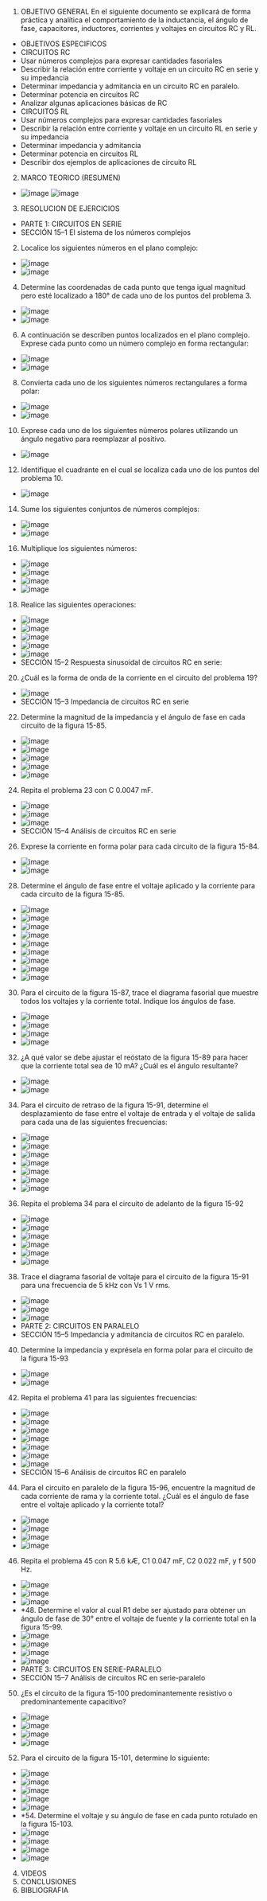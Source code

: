 1. OBJETIVO GENERAL
En el siguiente documento se explicará de forma práctica y analítica el comportamiento de la inductancia, el ángulo de fase, capacitores, inductores, corrientes y voltajes en circuitos RC y RL.
- OBJETIVOS ESPECIFICOS
- CIRCUITOS RC
- Usar números complejos para expresar cantidades fasoriales
- Describir la relación entre corriente y voltaje en un circuito RC en serie y su impedancia
- Determinar impedancia y admitancia en un circuito RC en paralelo.
- Determinar potencia en circuitos RC
-	Analizar algunas aplicaciones básicas de RC
- CIRCUITOS RL
-	Usar números complejos para expresar cantidades fasoriales
-	Describir la relación entre corriente y voltaje en un circuito RL en serie y su impedancia
-	Determinar impedancia y admitancia
-	Determinar potencia en circuitos RL
-	Describir dos ejemplos de aplicaciones de circuito RL
2. MARCO TEORICO (RESUMEN)
- ![image](https://user-images.githubusercontent.com/105893980/187105182-a7318f58-5cdd-4e2d-882b-020a44f28ea0.png)
![image](https://user-images.githubusercontent.com/105893980/187105207-e297443c-46b5-4c7f-a3ea-53abe2da7080.png)
3. RESOLUCION DE EJERCICIOS
- PARTE 1: CIRCUITOS EN SERIE
- SECCIÓN 15–1 El sistema de los números complejos
2. Localice los siguientes números en el plano complejo:
- ![image](https://user-images.githubusercontent.com/105893980/187105294-905f4a94-8248-47cb-b914-6912403f137b.png)
- ![image](https://user-images.githubusercontent.com/105893980/187105305-b0fc583f-323f-4040-b7b7-168fe6dbfeac.png)
4. Determine las coordenadas de cada punto que tenga igual magnitud pero esté localizado a 180° de cada uno de los puntos del problema 3.
- ![image](https://user-images.githubusercontent.com/105893980/187105369-ea1401ba-8e43-49a1-a7b5-0263c33336c5.png)
- ![image](https://user-images.githubusercontent.com/105893980/187105381-1ca87944-6785-4aca-841b-020e59b96b8f.png)
6. A continuación se describen puntos localizados en el plano complejo. Exprese cada punto como un número complejo en forma rectangular:
- ![image](https://user-images.githubusercontent.com/105893980/187105404-63830b5c-4ba5-4309-81c2-0a8f23bf83b2.png)
- ![image](https://user-images.githubusercontent.com/105893980/187105416-3abbe364-a263-4ad3-8b7c-da7fda62c227.png)
8. Convierta cada uno de los siguientes números rectangulares a forma polar:
- ![image](https://user-images.githubusercontent.com/105893980/187105453-f6af08c6-c822-4161-aa02-b5e0445b8962.png)
- ![image](https://user-images.githubusercontent.com/105893980/187105467-ccd85def-8202-463e-b9b5-977375d000b2.png)
10. Exprese cada uno de los siguientes números polares utilizando un ángulo negativo para reemplazar al positivo.
- ![image](https://user-images.githubusercontent.com/105893980/187105494-3c612ed0-37a0-4a3a-9803-2fc1d94fac92.png)
12. Identifique el cuadrante en el cual se localiza cada uno de los puntos del problema 10.
- ![image](https://user-images.githubusercontent.com/105893980/187105530-b242c75d-d9f7-437b-9308-eaef9852532a.png)
14. Sume los siguientes conjuntos de números complejos:
- ![image](https://user-images.githubusercontent.com/105893980/187105560-48ed5288-4258-48f4-8a93-cef9942381ee.png)
- ![image](https://user-images.githubusercontent.com/105893980/187105566-aa5e5a71-e107-4626-b36a-13ccdee67785.png)
16. Multiplique los siguientes números:
- ![image](https://user-images.githubusercontent.com/105893980/187105611-6cb9abb0-6533-4033-a886-75894a062874.png)
- ![image](https://user-images.githubusercontent.com/105893980/187105634-9a1b11ad-60e5-4c35-8592-a739a3e14be1.png)
- ![image](https://user-images.githubusercontent.com/105893980/187105655-bfd504db-9d96-4d78-ad05-9040ef58882c.png)
- ![image](https://user-images.githubusercontent.com/105893980/187105675-1828be16-8261-4b33-96f7-52b05d0947db.png)
18. Realice las siguientes operaciones:
- ![image](https://user-images.githubusercontent.com/105893980/187105710-35ca8226-180c-4864-91a0-1494cba9e09a.png)
- ![image](https://user-images.githubusercontent.com/105893980/187105738-bb73f002-76ce-4897-af59-e75da002e378.png)
- ![image](https://user-images.githubusercontent.com/105893980/187105754-ddd59602-bbdb-46fc-887d-11ae1c6109e4.png)
- ![image](https://user-images.githubusercontent.com/105893980/187105771-3bd18a43-81f9-480c-b805-c3f2768b5578.png)
- ![image](https://user-images.githubusercontent.com/105893980/187105782-8fe2bb37-dff0-47e9-b050-8c273cdf1d98.png)
- SECCIÓN 15–2 Respuesta sinusoidal de circuitos RC en serie:
20. ¿Cuál es la forma de onda de la corriente en el circuito del problema 19?
- ![image](https://user-images.githubusercontent.com/105893980/187105819-8471628b-2792-4d67-afb7-2767fa391b28.png)
- SECCIÓN 15–3 Impedancia de circuitos RC en serie
22. Determine la magnitud de la impedancia y el ángulo de fase en cada circuito de la figura 15-85.
- ![image](https://user-images.githubusercontent.com/105893980/187105846-c7f87066-4069-4303-b091-b07e3eb2b5f2.png)
- ![image](https://user-images.githubusercontent.com/105893980/187105869-fdac7d95-2ea7-4ca2-b09e-9015130baeb3.png)
- ![image](https://user-images.githubusercontent.com/105893980/187105879-a7f99f1f-195c-4601-a302-5b34271d2d98.png)
- ![image](https://user-images.githubusercontent.com/105893980/187105905-13e38588-fd44-4b02-93cd-47199cf6b00d.png)
- ![image](https://user-images.githubusercontent.com/105893980/187105927-b894b9a5-4a43-4383-9f4d-7d36eb939659.png)
24. Repita el problema 23 con C  0.0047 mF.
- ![image](https://user-images.githubusercontent.com/105893980/187105969-1ef97faa-8bca-4fb4-9b75-aed2dd9e675f.png)
- ![image](https://user-images.githubusercontent.com/105893980/187105980-67e32790-31c6-4536-8c94-94c30ba8a4d4.png)
- ![image](https://user-images.githubusercontent.com/105893980/187105995-f37d04cb-9440-43d1-a3f7-3c4b2a472b29.png)
- SECCIÓN 15–4 Análisis de circuitos RC en serie
26. Exprese la corriente en forma polar para cada circuito de la figura 15-84.
- ![image](https://user-images.githubusercontent.com/105893980/187106033-b75e3fda-fe17-4338-b1a7-ae7284999bf4.png)
- ![image](https://user-images.githubusercontent.com/105893980/187106051-e3b5f5ff-d8bc-4dd4-8533-04f8f974dd33.png)
28. Determine el ángulo de fase entre el voltaje aplicado y la corriente para cada circuito de la figura 15-85.
- ![image](https://user-images.githubusercontent.com/105893980/187106075-ed620fca-6119-4da4-a086-7861a98c7016.png)
- ![image](https://user-images.githubusercontent.com/105893980/187106089-7541ec45-3b19-434d-b8e3-6f0a7db75031.png)
- ![image](https://user-images.githubusercontent.com/105893980/187106122-cf26fea0-10a2-4b19-8fa1-8f40f8a3b663.png)
- ![image](https://user-images.githubusercontent.com/105893980/187106145-a03fd066-4050-4480-b555-b60d5be51257.png)
- ![image](https://user-images.githubusercontent.com/105893980/187106170-ac5d6295-479d-4e0d-89c3-0cf710897abf.png)
- ![image](https://user-images.githubusercontent.com/105893980/187106190-432d6ddc-2c66-4cbb-be24-fc42d7d09880.png)
- ![image](https://user-images.githubusercontent.com/105893980/187106213-67e6117a-f75f-44de-98e6-df72d05e6d73.png)
- ![image](https://user-images.githubusercontent.com/105893980/187106236-3a6586c0-c726-4a24-99b2-e5af6e6dcd37.png)
- ![image](https://user-images.githubusercontent.com/105893980/187106256-c09075eb-1488-48fe-8095-d5c828615c57.png)
30. Para el circuito de la figura 15-87, trace el diagrama fasorial que muestre todos los voltajes y la corriente total. Indique los ángulos de fase.
- ![image](https://user-images.githubusercontent.com/105893980/187106283-c00169e2-55a1-4db1-8d0e-bc7ec76594e8.png)
- ![image](https://user-images.githubusercontent.com/105893980/187106296-26ae0ac4-b35d-4d7a-b49f-5581a8f598e5.png)
- ![image](https://user-images.githubusercontent.com/105893980/187106310-2ba9e73c-8a03-4b52-a1a1-665af838afb4.png)
- ![image](https://user-images.githubusercontent.com/105893980/187106325-6950baaa-2ffc-42ee-bf05-ee8fb6072be2.png)
32. ¿A qué valor se debe ajustar el reóstato de la figura 15-89 para hacer que la corriente total sea de 10 mA? ¿Cuál es el ángulo resultante?
- ![image](https://user-images.githubusercontent.com/105893980/187106369-21121ae3-317e-415e-8895-ce2ed95d256b.png)
- ![image](https://user-images.githubusercontent.com/105893980/187106384-f100a60a-ce16-4b3b-bf9f-36a7a68e9415.png)
34. Para el circuito de retraso de la figura 15-91, determine el desplazamiento de fase entre el voltaje de entrada y el voltaje de salida para cada una de las siguientes frecuencias:
- ![image](https://user-images.githubusercontent.com/105893980/187106434-1747720f-c702-4dc0-9e63-0f52cc56600d.png)
- ![image](https://user-images.githubusercontent.com/105893980/187106447-21df8dfa-7abb-40c7-afbf-16c89e06bc30.png)
- ![image](https://user-images.githubusercontent.com/105893980/187106468-0b7476b0-9f34-4058-8011-b99ea916ae66.png)
- ![image](https://user-images.githubusercontent.com/105893980/187106480-74451c84-5865-45b6-9b6b-3e3324748afa.png)
- ![image](https://user-images.githubusercontent.com/105893980/187106495-2f1f18e0-9645-4400-9526-fd2cf900f56c.png)
- ![image](https://user-images.githubusercontent.com/105893980/187106503-fb61f5af-1c1a-477f-a1e2-0dfa55b48f45.png)
- ![image](https://user-images.githubusercontent.com/105893980/187106511-b46fb969-8fd8-484b-b984-edfbe075e131.png)
36. Repita el problema 34 para el circuito de adelanto de la figura 15-92
- ![image](https://user-images.githubusercontent.com/105893980/187106531-9dc8d651-8a45-42c9-9063-3163cc7a3f06.png)
- ![image](https://user-images.githubusercontent.com/105893980/187106553-8ba1c544-33e4-4680-a92b-bfce8290f8b5.png)
- ![image](https://user-images.githubusercontent.com/105893980/187106563-934f27a2-442d-40d6-9fb6-5ffbfb6971ee.png)
- ![image](https://user-images.githubusercontent.com/105893980/187106577-a7f51fe3-16f3-41f7-a383-aee05840bf29.png)
- ![image](https://user-images.githubusercontent.com/105893980/187106592-9846ae98-42e2-4fee-8c7b-efb2aa290b2b.png)
- ![image](https://user-images.githubusercontent.com/105893980/187106617-bdb1b633-e3dd-4762-a93b-31f8cb77a305.png)
38. Trace el diagrama fasorial de voltaje para el circuito de la figura 15-91 para una frecuencia de 5 kHz con Vs  1 V rms.
- ![image](https://user-images.githubusercontent.com/105893980/187106647-7cbd9c21-b734-4e30-bc93-384024bb625d.png)
- ![image](https://user-images.githubusercontent.com/105893980/187106661-08051cce-6264-49c6-9b30-9f1dc388bac8.png)
- ![image](https://user-images.githubusercontent.com/105893980/187106678-adf94fa9-2c23-4a56-b626-068ef6d2de10.png)
- PARTE 2: CIRCUITOS EN PARALELO
- SECCIÓN 15–5 Impedancia y admitancia de circuitos RC en paralelo.
40. Determine la impedancia y exprésela en forma polar para el circuito de la figura 15-93
- ![image](https://user-images.githubusercontent.com/105893980/187106707-d05e43ed-9cc9-4adc-adce-936140864e0d.png)
- ![image](https://user-images.githubusercontent.com/105893980/187106722-3eeec411-dad5-4ddf-8db0-858900d343af.png)
42. Repita el problema 41 para las siguientes frecuencias:
- ![image](https://user-images.githubusercontent.com/105893980/187106748-e49ca213-0981-46fd-b026-4b830e59ae67.png)
- ![image](https://user-images.githubusercontent.com/105893980/187106775-cd87c848-02a0-4fdf-8316-aedeb761f8ef.png)
- ![image](https://user-images.githubusercontent.com/105893980/187106816-dcd85d6f-e8b6-47cf-926d-ff411602039f.png)
- ![image](https://user-images.githubusercontent.com/105893980/187106842-a4200369-b241-4433-8edf-6c5697415f2c.png)
- ![image](https://user-images.githubusercontent.com/105893980/187106873-ea03c749-9c0e-4b2c-9e53-da67d03fbe28.png)
- ![image](https://user-images.githubusercontent.com/105893980/187106897-f0ebe027-d3ee-4458-b8c1-1d40e82a733b.png)
- ![image](https://user-images.githubusercontent.com/105893980/187106912-bab17d3f-c7ad-405b-bc23-951f5ea6b241.png)
- SECCIÓN 15–6 Análisis de circuitos RC en paralelo
44. Para el circuito en paralelo de la figura 15-96, encuentre la magnitud de cada corriente de rama y la corriente total. ¿Cuál es el ángulo de fase entre el voltaje aplicado y la corriente total?
- ![image](https://user-images.githubusercontent.com/105893980/187106957-cf1ac673-8212-4c7d-976a-86914bcf3b23.png)
- ![image](https://user-images.githubusercontent.com/105893980/187106994-1152ba59-af79-4dea-9e8b-6a59b33f5e03.png)
- ![image](https://user-images.githubusercontent.com/105893980/187107009-d193b7de-81fc-4c8e-a55e-7911e66e9818.png)
- ![image](https://user-images.githubusercontent.com/105893980/187107042-7d8cd6a7-40d7-429f-a375-7dbd91f57f20.png)
46. Repita el problema 45 con R  5.6 kÆ, C1  0.047 mF, C2  0.022 mF, y f  500 Hz.
- ![image](https://user-images.githubusercontent.com/105893980/187107214-1b4ed418-91f3-4be6-b08b-147a104fef2d.png)
- ![image](https://user-images.githubusercontent.com/105893980/187107251-67db8be3-254e-4044-82e5-5f2047e7d3b6.png)
- ![image](https://user-images.githubusercontent.com/105893980/187107264-ead128c9-a354-4bb3-9032-ce95fb751152.png)
- *48. Determine el valor al cual R1 debe ser ajustado para obtener un ángulo de fase de 30° entre el voltaje de fuente y la corriente total en la figura 15-99.
- ![image](https://user-images.githubusercontent.com/105893980/187107299-fb4315b9-a1a7-422a-8b9e-29c96454e4d0.png)
- ![image](https://user-images.githubusercontent.com/105893980/187107316-188fe83f-bf83-465b-a267-4a97371513bc.png)
- ![image](https://user-images.githubusercontent.com/105893980/187107330-ce09f79c-d83d-4fdc-b697-4d9fffbf452d.png)
- ![image](https://user-images.githubusercontent.com/105893980/187107346-f257246b-4d1e-4053-85f4-0107fa2e2d79.png)
- PARTE 3: CIRCUITOS EN SERIE-PARALELO
- SECCIÓN 15–7 Análisis de circuitos RC en serie-paralelo
50. ¿Es el circuito de la figura 15-100 predominantemente resistivo o predominantemente capacitivo?
- ![image](https://user-images.githubusercontent.com/105893980/187107433-1f90ae1f-e099-4a00-af6a-73bd0e34a29f.png)
- ![image](https://user-images.githubusercontent.com/105893980/187107453-7be6afe9-5d1a-4462-85ea-ef6bc9065d83.png)
- ![image](https://user-images.githubusercontent.com/105893980/187107471-d83bb288-a441-46b0-ae0c-c197aaa5c573.png)
- ![image](https://user-images.githubusercontent.com/105893980/187107514-a057f701-5353-4c4b-927b-672f374db9b9.png)
52. Para el circuito de la figura 15-101, determine lo siguiente:
- ![image](https://user-images.githubusercontent.com/105893980/187107538-04371e57-c8b9-444a-9f61-d5e397e3d152.png)
- ![image](https://user-images.githubusercontent.com/105893980/187107554-25b21d4a-a20b-401a-8e4e-ec71346a6db4.png)
- ![image](https://user-images.githubusercontent.com/105893980/187107572-f582f8f0-d2c0-4dc3-be01-18468d392ba3.png)
- ![image](https://user-images.githubusercontent.com/105893980/187107589-c20d6503-4359-4663-8e42-ae0b921b2b3e.png)
- ![image](https://user-images.githubusercontent.com/105893980/187107610-249c318b-36b1-4d36-8d5a-55afd0db328a.png)
- *54. Determine el voltaje y su ángulo de fase en cada punto rotulado en la figura 15-103.
- ![image](https://user-images.githubusercontent.com/105893980/187107644-4510481a-7d7c-4ea9-bcbc-b1ae0f175dcd.png)
- ![image](https://user-images.githubusercontent.com/105893980/187107664-72381ecd-28d2-402f-9814-432a9244e782.png)
- ![image](https://user-images.githubusercontent.com/105893980/187107693-b73c2fb9-fd38-4f90-9627-ec58feb6d919.png)
- ![image](https://user-images.githubusercontent.com/105893980/187107704-83832d87-933e-458a-bd1b-da312d8bc51a.png)



4. VIDEOS
5. CONCLUSIONES
6. BIBLIOGRAFIA
